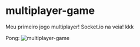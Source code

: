 # multiplayer-game
Meu primeiro jogo multiplayer!
Socket.io na veia! kkk

Pong:
![multiplayer-game](https://github.com/tiagomol1/multiplayer-game/blob/master/example.gif)
